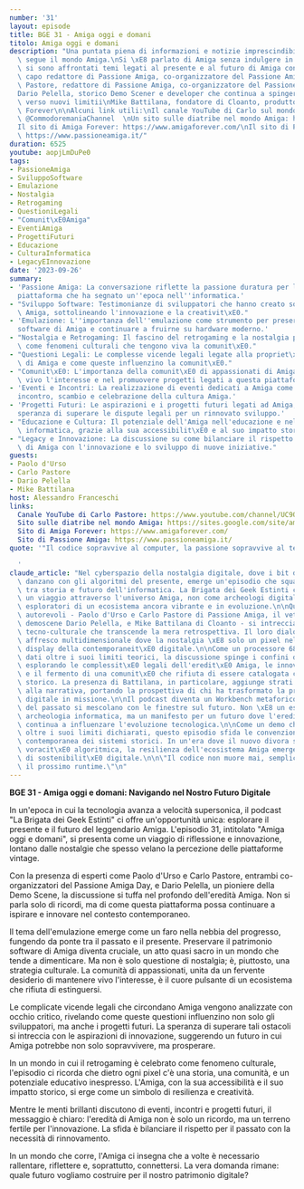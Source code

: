 ```yaml
---
number: '31'
layout: episode
title: BGE 31 - Amiga oggi e domani
titolo: Amiga oggi e domani
description: "Una puntata piena di informazioni e notizie imprescindibile per chi\
  \ segue il mondo Amiga.\nSi \xE8 parlato di Amiga senza indulgere in nostalgie e\
  \ si sono affrontati temi legati al presente e al futuro di Amiga con:\nPaolo d'Urso,\
  \ capo redattore di Passione Amiga, co-organizzatore del Passione Amiga day\nCarlo\
  \ Pastore, redattore di Passione Amiga, co-organizzatore del Passione Amiga day\n\
  Dario Pelella, storico Demo Scener e developer che continua a spingere  l'hardware\
  \ verso nuovi limitii\nMike Battilana, fondatore di Cloanto, produttore di Amiga\
  \ Forever\n\nAlcuni link utili:\nIl canale YouTube di Carlo sul mondo Commodore:\
  \ @CommodoremaniaChannel  \nUn sito sulle diatribe nel mondo Amiga: https://sites.google.com/site/amigadocuments/\n\
  Il sito di Amiga Forever: https://www.amigaforever.com/\nIl sito di Passione Amiga:\
  \ https://www.passioneamiga.it/"
duration: 6525
youtube: aopjLmDuPe0
tags:
- PassioneAmiga
- SviluppoSoftware
- Emulazione
- Nostalgia
- Retrogaming
- QuestioniLegali
- "Comunit\xE0Amiga"
- EventiAmiga
- ProgettiFuturi
- Educazione
- CulturaInformatica
- LegacyEInnovazione
date: '2023-09-26'
summary:
- 'Passione Amiga: La conversazione riflette la passione duratura per l''Amiga, una
  piattaforma che ha segnato un''epoca nell''informatica.'
- "Sviluppo Software: Testimonianze di sviluppatori che hanno creato software per\
  \ Amiga, sottolineando l'innovazione e la creativit\xE0."
- 'Emulazione: L''importanza dell''emulazione come strumento per preservare il patrimonio
  software di Amiga e continuare a fruirne su hardware moderno.'
- "Nostalgia e Retrogaming: Il fascino del retrogaming e la nostalgia per l'Amiga\
  \ come fenomeni culturali che tengono viva la comunit\xE0."
- "Questioni Legali: Le complesse vicende legali legate alla propriet\xE0 intellettuale\
  \ di Amiga e come queste influenzino la comunit\xE0."
- "Comunit\xE0: L'importanza della comunit\xE0 di appassionati di Amiga nel mantenere\
  \ vivo l'interesse e nel promuovere progetti legati a questa piattaforma."
- 'Eventi e Incontri: La realizzazione di eventi dedicati a Amiga come momenti di
  incontro, scambio e celebrazione della cultura Amiga.'
- 'Progetti Futuri: Le aspirazioni e i progetti futuri legati ad Amiga, compresa la
  speranza di superare le dispute legali per un rinnovato sviluppo.'
- "Educazione e Cultura: Il potenziale dell'Amiga nell'educazione e nella cultura\
  \ informatica, grazie alla sua accessibilit\xE0 e al suo impatto storico."
- "Legacy e Innovazione: La discussione su come bilanciare il rispetto per l'eredit\xE0\
  \ di Amiga con l'innovazione e lo sviluppo di nuove iniziative."
guests:
- Paolo d'Urso
- Carlo Pastore
- Dario Pelella
- Mike Battilana
host: Alessandro Franceschi
links:
  Canale YouTube di Carlo Pastore: https://www.youtube.com/channel/UC9QJjQJl9J5J8J3J9JjJjJQ
  Sito sulle diatribe nel mondo Amiga: https://sites.google.com/site/amigadocuments/
  Sito di Amiga Forever: https://www.amigaforever.com/
  Sito di Passione Amiga: https://www.passioneamiga.it/
quote: '"Il codice sopravvive al computer, la passione sopravvive al tempo"

  '
claude_article: "Nel cyberspazio della nostalgia digitale, dove i bit del passato\
  \ danzano con gli algoritmi del presente, emerge un'episodio che squarcia il velo\
  \ tra storia e futuro dell'informatica. La Brigata dei Geek Estinti ci porta in\
  \ un viaggio attraverso l'universo Amiga, non come archeologi digitali, ma come\
  \ esploratori di un ecosistema ancora vibrante e in evoluzione.\n\nQuattro voci\
  \ autorevoli - Paolo d'Urso e Carlo Pastore di Passione Amiga, il veterano della\
  \ demoscene Dario Pelella, e Mike Battilana di Cloanto - si intrecciano in una sinfonia\
  \ tecno-culturale che transcende la mera retrospettiva. Il loro dialogo plasma un\
  \ affresco multidimensionale dove la nostalgia \xE8 solo un pixel nel pi\xF9 ampio\
  \ display della contemporaneit\xE0 digitale.\n\nCome un processore 68000 che elabora\
  \ dati oltre i suoi limiti teorici, la discussione spinge i confini del possibile,\
  \ esplorando le complessit\xE0 legali dell'eredit\xE0 Amiga, le innovazioni nell'emulazione,\
  \ e il fermento di una comunit\xE0 che rifiuta di essere catalogata come relitto\
  \ storico. La presenza di Battilana, in particolare, aggiunge strati di profondit\xE0\
  \ alla narrativa, portando la prospettiva di chi ha trasformato la preservazione\
  \ digitale in missione.\n\nIl podcast diventa un Workbench metaforico dove le icone\
  \ del passato si mescolano con le finestre sul futuro. Non \xE8 un esercizio di\
  \ archeologia informatica, ma un manifesto per un futuro dove l'eredit\xE0 Amiga\
  \ continua a influenzare l'evoluzione tecnologica.\n\nCome un demo che spinge l'hardware\
  \ oltre i suoi limiti dichiarati, questo episodio sfida le convenzioni sulla rilevanza\
  \ contemporanea dei sistemi storici. In un'era dove il nuovo divora se stesso con\
  \ voracit\xE0 algoritmica, la resilienza dell'ecosistema Amiga emerge come paradigma\
  \ di sostenibilit\xE0 digitale.\n\n\"Il codice non muore mai, semplicemente attende\
  \ il prossimo runtime.\"\n"
---
```

**BGE 31 - Amiga oggi e domani: Navigando nel Nostro Futuro Digitale**

In un'epoca in cui la tecnologia avanza a velocità supersonica, il podcast "La Brigata dei Geek Estinti" ci offre un'opportunità unica: esplorare il presente e il futuro del leggendario Amiga. L'episodio 31, intitolato "Amiga oggi e domani", si presenta come un viaggio di riflessione e innovazione, lontano dalle nostalgie che spesso velano la percezione delle piattaforme vintage.

Con la presenza di esperti come Paolo d'Urso e Carlo Pastore, entrambi co-organizzatori del Passione Amiga Day, e Dario Pelella, un pioniere della Demo Scene, la discussione si tuffa nel profondo dell'eredità Amiga. Non si parla solo di ricordi, ma di come questa piattaforma possa continuare a ispirare e innovare nel contesto contemporaneo.

Il tema dell'emulazione emerge come un faro nella nebbia del progresso, fungendo da ponte tra il passato e il presente. Preservare il patrimonio software di Amiga diventa cruciale, un atto quasi sacro in un mondo che tende a dimenticare. Ma non è solo questione di nostalgia; è, piuttosto, una strategia culturale. La comunità di appassionati, unita da un fervente desiderio di mantenere vivo l'interesse, è il cuore pulsante di un ecosistema che rifiuta di estinguersi.

Le complicate vicende legali che circondano Amiga vengono analizzate con occhio critico, rivelando come queste questioni influenzino non solo gli sviluppatori, ma anche i progetti futuri. La speranza di superare tali ostacoli si intreccia con le aspirazioni di innovazione, suggerendo un futuro in cui Amiga potrebbe non solo sopravvivere, ma prosperare.

In un mondo in cui il retrogaming è celebrato come fenomeno culturale, l'episodio ci ricorda che dietro ogni pixel c'è una storia, una comunità, e un potenziale educativo inespresso. L'Amiga, con la sua accessibilità e il suo impatto storico, si erge come un simbolo di resilienza e creatività.

Mentre le menti brillanti discutono di eventi, incontri e progetti futuri, il messaggio è chiaro: l'eredità di Amiga non è solo un ricordo, ma un terreno fertile per l'innovazione. La sfida è bilanciare il rispetto per il passato con la necessità di rinnovamento.

In un mondo che corre, l'Amiga ci insegna che a volte è necessario rallentare, riflettere e, soprattutto, connettersi. La vera domanda rimane: quale futuro vogliamo costruire per il nostro patrimonio digitale?
